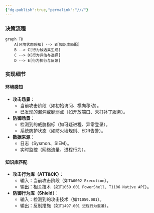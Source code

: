 ```yaml
---
{"dg-publish":true,"permalink":"///"}
---
```


### 决策流程
```mermaid
graph TD
    A[环境状态感知] --> B[知识库匹配]
    B --> C[行为候选集生成]
    C --> D[行为评估与选择]
    D --> E[行为执行与反馈]
```

### 实现细节
#### 环境感知
- **攻击场景**：
    - 当前攻击阶段（如初始访问、横向移动）。
    - 已发现的漏洞或脆弱点（如开放端口、未打补丁服务）。
- **防御场景**：
    - 检测到的威胁指标（如可疑进程、异常登录）。
    - 系统防护状态（如防火墙规则、EDR告警）。
- **数据来源**：
    - 日志（Sysmon、SIEM）。
    - 实时监控（网络流量、进程行为）。

####  知识库匹配
- **攻击行为库（ATT&CK）**：
    - 输入：当前攻击阶段（如`TA0002 Execution`）。
    - 输出：相关技术（如`T1059.001 PowerShell`、`T1106 Native API`）。
- **防御行为库（Shield）**：
    - 输入：检测到的攻击技术（如`T1059.001`）。
    - 输出：反制措施（如`T1497.001 进程行为混淆`）。